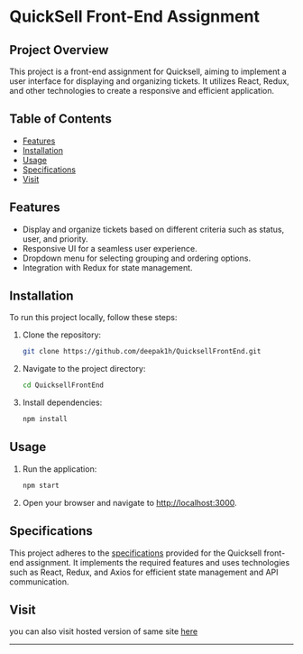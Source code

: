 # QuickSell Front-End Assignment

## Project Overview

This project is a front-end assignment for Quicksell, aiming to implement a user interface for displaying and organizing tickets. It utilizes React, Redux, and other technologies to create a responsive and efficient application.

## Table of Contents

- [Features](#features)
- [Installation](#installation)
- [Usage](#usage)
- [Specifications](#specifications)
- [Visit](#visit)

## Features

- Display and organize tickets based on different criteria such as status, user, and priority.
- Responsive UI for a seamless user experience.
- Dropdown menu for selecting grouping and ordering options.
- Integration with Redux for state management.

## Installation

To run this project locally, follow these steps:

1. Clone the repository:

   ```bash
   git clone https://github.com/deepak1h/QuicksellFrontEnd.git
   ```

2. Navigate to the project directory:

   ```bash
   cd QuicksellFrontEnd
   ```

3. Install dependencies:

   ```bash
   npm install
   ```

## Usage

1. Run the application:

   ```bash
   npm start
   ```

2. Open your browser and navigate to [http://localhost:3000](http://localhost:3000).

## Specifications

This project adheres to the [specifications](https://quicksell.notion.site/Frontend-assignment-fa2f7f8aaada4099916994bad6ec70c2) provided for the Quicksell front-end assignment. It implements the required features and uses technologies such as React, Redux, and Axios for efficient state management and API communication.

## Visit
you can also visit hosted version of same site [here](https://assignmentquicksell.000webhostapp.com/)

---
